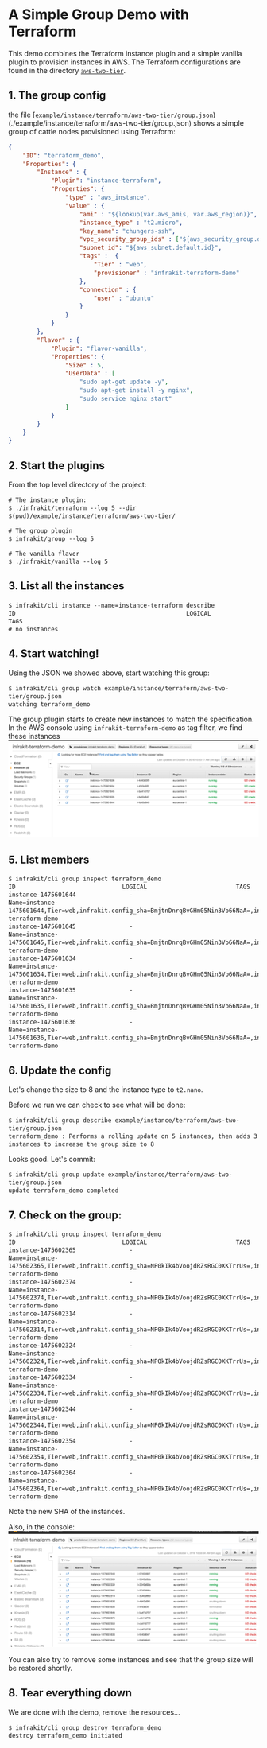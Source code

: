 A Simple Group Demo with Terraform
==================================

This demo combines the Terraform instance plugin and a simple vanilla plugin
to provision instances in AWS.  The Terraform configurations are found in the directory [`aws-two-tier`](./aws-two-tier).

## 1. The group config

the file [`example/instance/terraform/aws-two-tier/group.json`)(./example/instance/terraform/aws-two-tier/group.json)
shows a simple group of cattle nodes provisioned using Terraform:

```json
{
    "ID": "terraform_demo",
    "Properties": {
        "Instance" : {
            "Plugin": "instance-terraform",
            "Properties": {
                "type" : "aws_instance",
                "value" : {
                    "ami" : "${lookup(var.aws_amis, var.aws_region)}",
                    "instance_type" : "t2.micro",
                    "key_name": "chungers-ssh",
                    "vpc_security_group_ids" : ["${aws_security_group.default.id}"],
                    "subnet_id": "${aws_subnet.default.id}",
                    "tags" :  {
                        "Tier" : "web",
                        "provisioner" : "infrakit-terraform-demo"
                    },
                    "connection" : {
                        "user" : "ubuntu"
                    }
                }
            }
        },
        "Flavor" : {
            "Plugin": "flavor-vanilla",
            "Properties": {
                "Size" : 5,
                "UserData" : [
                    "sudo apt-get update -y",
                    "sudo apt-get install -y nginx",
                    "sudo service nginx start"
                ]
            }
        }
    }
}
```

## 2. Start the plugins

From the top level directory of the project:

```shell
# The instance plugin:
$ ./infrakit/terraform --log 5 --dir $(pwd)/example/instance/terraform/aws-two-tier/
```

```shell
# The group plugin
$ infrakit/group --log 5
```

```shell
# The vanilla flavor
$ ./infrakit/vanilla --log 5
```

## 3. List all the instances

```shell
$ infrakit/cli instance --name=instance-terraform describe
ID                                                LOGICAL                               TAGS
# no instances
```
## 4.  Start watching!

Using the JSON we showed above, start watching this group:

```shell
$ infrakit/cli group watch example/instance/terraform/aws-two-tier/group.json
watching terraform_demo
```
The group plugin starts to create new instances to match the specification.
In the AWS console using `infrakit-terraform-demo` as tag filter, we find 
these instances ![instances](images/1.png)

## 5. List members
```shell
$ infrakit/cli group inspect terraform_demo
ID                              LOGICAL                         TAGS
instance-1475601644               -                             Name=instance-1475601644,Tier=web,infrakit.config_sha=BmjtnDnrqBvGHm05Nin3Vb66NaA=,infrakit.group=terraform_demo,provisioner=infrakit-terraform-demo
instance-1475601645               -                             Name=instance-1475601645,Tier=web,infrakit.config_sha=BmjtnDnrqBvGHm05Nin3Vb66NaA=,infrakit.group=terraform_demo,provisioner=infrakit-terraform-demo
instance-1475601634               -                             Name=instance-1475601634,Tier=web,infrakit.config_sha=BmjtnDnrqBvGHm05Nin3Vb66NaA=,infrakit.group=terraform_demo,provisioner=infrakit-terraform-demo
instance-1475601635               -                             Name=instance-1475601635,Tier=web,infrakit.config_sha=BmjtnDnrqBvGHm05Nin3Vb66NaA=,infrakit.group=terraform_demo,provisioner=infrakit-terraform-demo
instance-1475601636               -                             Name=instance-1475601636,Tier=web,infrakit.config_sha=BmjtnDnrqBvGHm05Nin3Vb66NaA=,infrakit.group=terraform_demo,provisioner=infrakit-terraform-demo
```

## 6. Update the config
Let's change the size to 8 and the instance type to `t2.nano`.  

Before we run we can check to see what will be done:

```shell
$ infrakit/cli group describe example/instance/terraform/aws-two-tier/group.json
terraform_demo : Performs a rolling update on 5 instances, then adds 3 instances to increase the group size to 8
```

Looks good.  Let's commit:

```shell
$ infrakit/cli group update example/instance/terraform/aws-two-tier/group.json
update terraform_demo completed
```

## 7. Check on the group:

```shell
$ infrakit/cli group inspect terraform_demo
ID                              LOGICAL                         TAGS
instance-1475602365               -                             Name=instance-1475602365,Tier=web,infrakit.config_sha=NP0kIk4bVoojdRZsRGC0XKTrrUs=,infrakit.group=terraform_demo,provisioner=infrakit-terraform-demo
instance-1475602374               -                             Name=instance-1475602374,Tier=web,infrakit.config_sha=NP0kIk4bVoojdRZsRGC0XKTrrUs=,infrakit.group=terraform_demo,provisioner=infrakit-terraform-demo
instance-1475602314               -                             Name=instance-1475602314,Tier=web,infrakit.config_sha=NP0kIk4bVoojdRZsRGC0XKTrrUs=,infrakit.group=terraform_demo,provisioner=infrakit-terraform-demo
instance-1475602324               -                             Name=instance-1475602324,Tier=web,infrakit.config_sha=NP0kIk4bVoojdRZsRGC0XKTrrUs=,infrakit.group=terraform_demo,provisioner=infrakit-terraform-demo
instance-1475602334               -                             Name=instance-1475602334,Tier=web,infrakit.config_sha=NP0kIk4bVoojdRZsRGC0XKTrrUs=,infrakit.group=terraform_demo,provisioner=infrakit-terraform-demo
instance-1475602344               -                             Name=instance-1475602344,Tier=web,infrakit.config_sha=NP0kIk4bVoojdRZsRGC0XKTrrUs=,infrakit.group=terraform_demo,provisioner=infrakit-terraform-demo
instance-1475602354               -                             Name=instance-1475602354,Tier=web,infrakit.config_sha=NP0kIk4bVoojdRZsRGC0XKTrrUs=,infrakit.group=terraform_demo,provisioner=infrakit-terraform-demo
instance-1475602364               -                             Name=instance-1475602364,Tier=web,infrakit.config_sha=NP0kIk4bVoojdRZsRGC0XKTrrUs=,infrakit.group=terraform_demo,provisioner=infrakit-terraform-demo
```
Note the new SHA of the instances.

Also, in the console: ![instances2](images/2.png)

You can also try to remove some instances and see that the group size will be restored shortly.

## 8. Tear everything down

We are done with the demo, remove the resources...

```shell
$ infrakit/cli group destroy terraform_demo
destroy terraform_demo initiated
```
